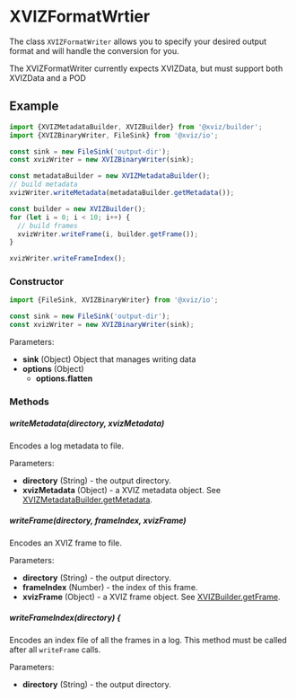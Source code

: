 # XVIZFormatWrtier

The class `XVIZFormatWriter` allows you to specify your desired output format and will handle the
conversion for you.

The XVIZFormatWriter currently expects XVIZData, but must support both XVIZData and a POD

## Example

```js
import {XVIZMetadataBuilder, XVIZBuilder} from '@xviz/builder';
import {XVIZBinaryWriter, FileSink} from '@xviz/io';

const sink = new FileSink('output-dir');
const xvizWriter = new XVIZBinaryWriter(sink);

const metadataBuilder = new XVIZMetadataBuilder();
// build metadata
xvizWriter.writeMetadata(metadataBuilder.getMetadata());

const builder = new XVIZBuilder();
for (let i = 0; i < 10; i++) {
  // build frames
  xvizWriter.writeFrame(i, builder.getFrame());
}

xvizWriter.writeFrameIndex();
```

### Constructor

```js
import {FileSink, XVIZBinaryWriter} from '@xviz/io';

const sink = new FileSink('output-dir');
const xvizWriter = new XVIZBinaryWriter(sink);
```

Parameters:

- **sink** (Object) Object that manages writing data
- **options** (Object)
  - **options.flatten**

### Methods

##### writeMetadata(directory, xvizMetadata)

Encodes a log metadata to file.

Parameters:

- **directory** (String) - the output directory.
- **xvizMetadata** (Object) - a XVIZ metadata object. See
  [XVIZMetadataBuilder.getMetadata](/docs/api-reference/xviz-metadata-builder.md).

##### writeFrame(directory, frameIndex, xvizFrame)

Encodes an XVIZ frame to file.

Parameters:

- **directory** (String) - the output directory.
- **frameIndex** (Number) - the index of this frame.
- **xvizFrame** (Object) - a XVIZ frame object. See
  [XVIZBuilder.getFrame](/docs/api-reference/xviz-builder.md).

##### writeFrameIndex(directory) {

Encodes an index file of all the frames in a log. This method must be called after all `writeFrame`
calls.

Parameters:

- **directory** (String) - the output directory.
